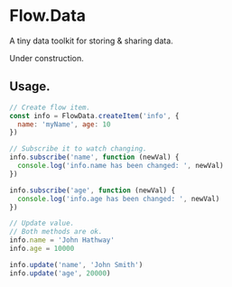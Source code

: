 # Flow.Data
A tiny data toolkit for storing & sharing data.

Under construction.

## Usage.
```javascript
// Create flow item.
const info = FlowData.createItem('info', {
  name: 'myName', age: 10
})

// Subscribe it to watch changing.
info.subscribe('name', function (newVal) {
  console.log('info.name has been changed: ', newVal)
})

info.subscribe('age', function (newVal) {
  console.log('info.age has been changed: ', newVal)
})

// Update value.
// Both methods are ok.
info.name = 'John Hathway'
info.age = 10000

info.update('name', 'John Smith')
info.update('age', 20000)
```


